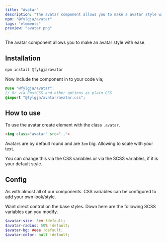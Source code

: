 ```yaml
---
title: "Avatar"
description: "The avatar component allows you to make a avatar style with ease."
npm: "@fylgja/avatar"
tags: "elements"
preview: "avatar.png"
---
```


The avatar component allows you to make an avatar style with ease.

## Installation

```bash
npm install @fylgja/avatar
```

Now include the component in to your code via;

```scss
@use "@fylgja/avatar";
// Or via PostCSS and other options as plain CSS
@import "@fylgja/avatar/avatar.css";
```

## How to use

To use the avatar create element with the class `.avatar`.

```html
<img class="avatar" src="..">
```

Avatars are by default round and are `3em` big.
Allowing to scale with your text.

You can change this via the CSS variables or via the SCSS variables,
if it is your default style.

## Config

As with almost all of our components.
CSS variables can be configured to add your own look/style.

Want direct control on the base styles.
Down here are the following SCSS variables can you modify.

```scss
$avatar-size: 3em !default;
$avatar-radius: 50% !default;
$avatar-bg: #eee !default;
$avatar-color: null !default;
```
